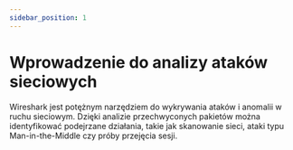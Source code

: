 ```yaml
---
sidebar_position: 1
---
```


# Wprowadzenie do analizy ataków sieciowych

Wireshark jest potężnym narzędziem do wykrywania ataków i anomalii w ruchu sieciowym. Dzięki analizie przechwyconych pakietów można identyfikować podejrzane działania, takie jak skanowanie sieci, ataki typu Man-in-the-Middle czy próby przejęcia sesji.